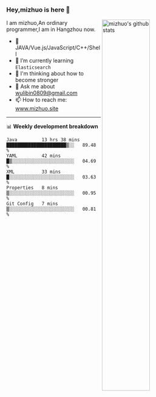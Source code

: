 ### Hey,mizhuo is here 👋

<img align="right" alt="mizhuo's github stats" width="50%" src="https://github-readme-stats.vercel.app/api?username=mizhuo&theme=tokyonight&show_icons=true">

I am mizhuo,An ordinary programmer,I am in Hangzhou now.

- 🔭 JAVA/Vue.js/JavaScript/C++/Shell
- 🌱 I’m currently learning `Elasticsearch`
- 🤔 I'm thinking about how to become stronger
- 💬 Ask me about wulibin0809@gmail.com
- 📫 How to reach me: www.mizhuo.site

---
📊 **Weekly development breakdown**

<!--START_SECTION:waka-->
```text
Java         13 hrs 38 mins  ██████████████████████▒░░   89.48 % 
YAML         42 mins         █▒░░░░░░░░░░░░░░░░░░░░░░░   04.69 % 
XML          33 mins         █░░░░░░░░░░░░░░░░░░░░░░░░   03.63 % 
Properties   8 mins          ▒░░░░░░░░░░░░░░░░░░░░░░░░   00.95 % 
Git Config   7 mins          ▒░░░░░░░░░░░░░░░░░░░░░░░░   00.81 % 
```
<!--END_SECTION:waka-->
